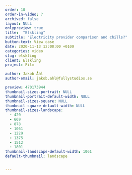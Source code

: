 ```yaml
---
order: 10
order-in-video: 7
archived: false
layout: NULL
onlypreview: true
title:  "Elskling"
subtitle: "Electricity provider comparison and chills?"
button-text: View case
date: 2020-11-13 12:00:00 +0100
categories: video
slug: elskling
client: Elskling
project: Film

author: Jakob Åhl
author-email: jakob.ahl@fullystudios.se

preview: 470173944
thumbnail-sizes-portrait: NULL
thumbnail-portrait-default-width: NULL
thumbnail-sizes-square: NULL
thumbnail-square-default-width: NULL
thumbnail-sizes-landscape: 
  - 420
  - 669
  - 878
  - 1061
  - 1229
  - 1375
  - 1512
  - 1801
thumbnail-landscape-default-width: 1061
default-thumbnail: landscape


---
```

